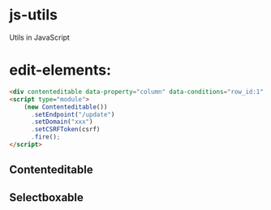 # js-utils
Utils in JavaScript

# edit-elements:

```html
<div contenteditable data-property="column" data-conditions="row_id:1" data-domain="xxx">Value</div>
<script type="module">
    (new Contenteditable())
      .setEndpoint("/update")
      .setDomain("xxx")
      .setCSRFToken(csrf)
      .fire();
</script>
```

## Contenteditable

## Selectboxable

